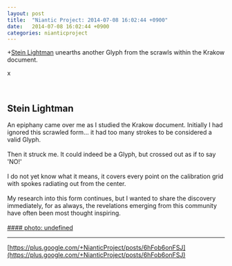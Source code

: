 ```yaml
---
layout: post
title:  "Niantic Project: 2014-07-08 16:02:44 +0900"
date:   2014-07-08 16:02:44 +0900
categories: nianticproject
---
```

+[Stein Lightman](https://plus.google.com/115238965157544465033 "") unearths another Glyph from the scrawls within the Krakow document.

x <div class="shared"><br /><h2>Stein Lightman</h2>An epiphany came over me as I studied the Krakow document. Initially I had ignored this scrawled form... it had too many strokes to be considered a valid Glyph.<br /><br />Then it struck me. It could indeed be a Glyph, but crossed out as if to say 'NO!'<br /><br />I do not yet know what it means, it covers every point on the calibration grid with spokes radiating out from the center.<br /><br />My research into this form continues, but I wanted to share the discovery immediately, for as always, the revelations emerging from this community have often been most thought inspiring.<br /><br /></div>
[#### photo: undefined](https://lh4.googleusercontent.com/-OANk7eDdPXQ/U7uXFmVKjBI/AAAAAAAABJc/zkHb_sgMFA4/unglyph.png "")
- - -
[https://plus.google.com/+NianticProject/posts/6hFob6onFSJ](https://plus.google.com/+NianticProject/posts/6hFob6onFSJ)
